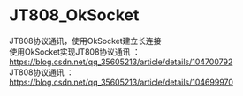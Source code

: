 # JT808_OkSocket
JT808协议通讯，使用OkSocket建立长连接<br/>
使用OkSocket实现JT808协议通讯 ： https://blog.csdn.net/qq_35605213/article/details/104700792 <br/>
JT808协议通讯 ： https://blog.csdn.net/qq_35605213/article/details/104699970

